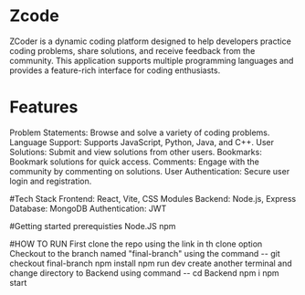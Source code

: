 # Zcode
ZCoder is a dynamic coding platform designed to help developers practice coding problems, share solutions, and receive feedback from the community. This application supports multiple programming languages and provides a feature-rich interface for coding enthusiasts.
# Features
Problem Statements: Browse and solve a variety of coding problems.
Language Support: Supports JavaScript, Python, Java, and C++.
User Solutions: Submit and view solutions from other users.
Bookmarks: Bookmark solutions for quick access.
Comments: Engage with the community by commenting on solutions.
User Authentication: Secure user login and registration.

#Tech Stack
Frontend: React, Vite, CSS Modules
Backend: Node.js, Express
Database: MongoDB
Authentication: JWT

#Getting started
prerequisties
Node.JS
npm

#HOW TO RUN
First clone the repo using the link in th clone option
Checkout to the branch named "final-branch" using the command -- git checkout final-branch
npm install
npm run dev
create another terminal and change directory to Backend using command -- cd Backend
npm i
npm start
